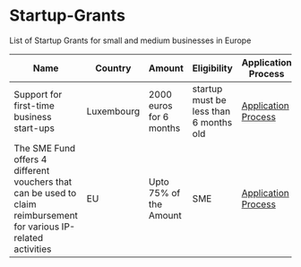 # Startup-Grants
List of Startup Grants for small and medium businesses in Europe


| Name | Country | Amount | Eligibility | Application Process | Comments |
|------|---------|----------|-------------|---------------------|-------------------|
|Support for first-time business start-ups  | Luxembourg | 2000 euros for 6 months | startup must be less than 6 months old | [ Application Process](https://guichet.public.lu/en/entreprises/financement-aides/primo-creation-entreprise/aide-primo-creation-entreprise.html) | Can apply with Digi ID |
|The SME Fund offers 4 different vouchers that can be used to claim reimbursement for various IP-related activities  | EU | Upto 75% of the Amount| SME | [ Application Process](https://www.euipo.europa.eu/en/sme-corner/sme-fund) | IP, Trademarks, Patens, Plant Varieties etc |

